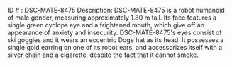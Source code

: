 ID # : DSC-MATE-8475
Description: DSC-MATE-8475 is a robot humanoid of male gender, measuring approximately 1.80 m tall. Its face features a single green cyclops eye and a frightened mouth, which give off an appearance of anxiety and insecurity. DSC-MATE-8475's eyes consist of ski goggles and it wears an eccentric Doge hat as its head. It possesses a single gold earring on one of its robot ears, and accessorizes itself with a silver chain and a cigarette, despite the fact that it cannot smoke.